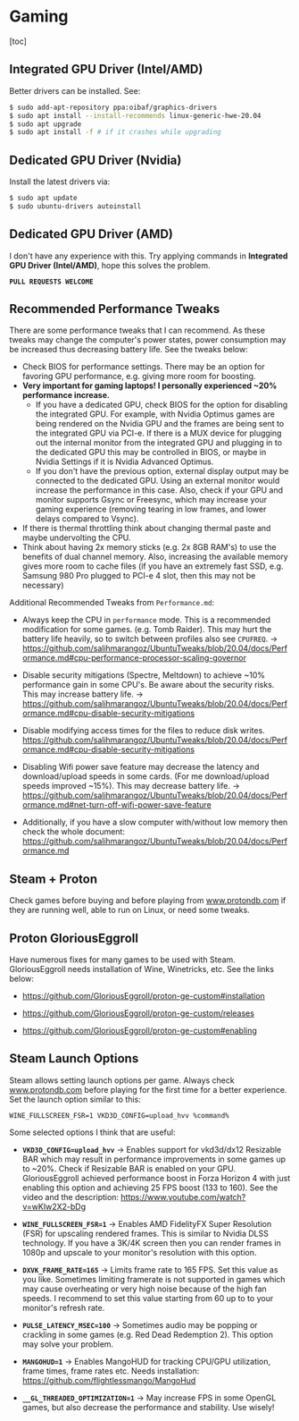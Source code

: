# Gaming

[toc]

## Integrated GPU Driver (Intel/AMD)

Better drivers can be installed. See:

```bash
$ sudo add-apt-repository ppa:oibaf/graphics-drivers
$ sudo apt install --install-recommends linux-generic-hwe-20.04
$ sudo apt upgrade
$ sudo apt install -f # if it crashes while upgrading
```



## Dedicated GPU Driver (Nvidia)

Install the latest drivers via:

```bash
$ sudo apt update
$ sudo ubuntu-drivers autoinstall
```



## Dedicated GPU Driver (AMD)

I don't have any experience with this. Try applying commands in **Integrated GPU Driver (Intel/AMD)**, hope this solves the problem.

**`PULL REQUESTS WELCOME`**



## Recommended Performance Tweaks

There are some performance tweaks that I can recommend. As these tweaks may change the computer's power states,  power consumption may be increased thus decreasing battery life. See the tweaks below:

- Check BIOS for performance settings. There may be an option for favoring GPU performance, e.g. giving more room for boosting.
- **Very important for gaming laptops! I personally experienced ~20% performance increase.**  
  - If you have a dedicated GPU, check BIOS for the option for disabling the integrated GPU. For example, with Nvidia Optimus games are being rendered on the Nvidia GPU and the frames are being sent to the integrated GPU via PCI-e. If there is a MUX device for plugging out the internal monitor from the integrated GPU and plugging in to the dedicated GPU this may be controlled in BIOS, or maybe in Nvidia Settings if it is Nvidia Advanced Optimus. 
  - If you don't have the previous option, external display output may be connected to the dedicated GPU. Using an external monitor would increase the performance in this case. Also, check if your GPU and monitor supports Gsync or Freesync, which may increase your gaming experience (removing tearing in low frames, and lower delays compared to Vsync).
- If there is thermal throttling think about changing thermal paste and maybe undervolting the CPU.
- Think about having 2x memory sticks (e.g. 2x 8GB RAM's) to use the benefits of dual channel memory. Also, increasing the available memory gives more room to cache files (if you have an extremely fast SSD, e.g. Samsung 980 Pro plugged to PCI-e 4 slot, then this may not be necessary)

Additional Recommended Tweaks from `Performance.md`:

- Always keep the CPU in `performance` mode. This is a recommended modification for some games. (e.g. Tomb Raider). This may hurt the battery life heavily, so to switch between profiles also see `CPUFREQ`. -> https://github.com/salihmarangoz/UbuntuTweaks/blob/20.04/docs/Performance.md#cpu-performance-processor-scaling-governor 
- Disable security mitigations (Spectre, Meltdown) to achieve ~10% performance gain in some CPU's. Be aware about the security risks. This may increase battery life. -> https://github.com/salihmarangoz/UbuntuTweaks/blob/20.04/docs/Performance.md#cpu-disable-security-mitigations

- Disable modifying access times for the files to reduce disk writes. https://github.com/salihmarangoz/UbuntuTweaks/blob/20.04/docs/Performance.md#cpu-disable-security-mitigations

- Disabling Wifi power save feature may decrease the latency and download/upload speeds in some cards. (For me download/upload speeds improved ~15%). This may decrease battery life. -> https://github.com/salihmarangoz/UbuntuTweaks/blob/20.04/docs/Performance.md#net-turn-off-wifi-power-save-feature

- Additionally, if you have a slow computer with/without low memory then check the whole document: https://github.com/salihmarangoz/UbuntuTweaks/blob/20.04/docs/Performance.md



## Steam + Proton

Check games before buying and before playing from www.protondb.com if they are running well, able to run on Linux, or need some tweaks.



## Proton GloriousEggroll

Have numerous fixes for many games to be used with Steam. GloriousEggroll needs installation of Wine, Winetricks, etc. See the links below:

- https://github.com/GloriousEggroll/proton-ge-custom#installation
- https://github.com/GloriousEggroll/proton-ge-custom/releases

- https://github.com/GloriousEggroll/proton-ge-custom#enabling



## Steam Launch Options

Steam allows setting launch options per game. Always check www.protondb.com before playing for the first time for a better experience. Set the launch option similar to this:

```
WINE_FULLSCREEN_FSR=1 VKD3D_CONFIG=upload_hvv %command%
```

Some selected options I think that are useful:

- **`VKD3D_CONFIG=upload_hvv`** -> Enables support for vkd3d/dx12 Resizable BAR which may result in performance improvements in some games up to ~20%. Check if Resizable BAR is enabled on your GPU. GloriousEggroll achieved performance boost in Forza Horizon 4 with just enabling this option and achieving 25 FPS boost (133 to 160). See the video and the description: https://www.youtube.com/watch?v=wKIw2X2-bDg
- **`WINE_FULLSCREEN_FSR=1`** -> Enables AMD FidelityFX Super Resolution (FSR) for upscaling rendered frames. This is similar to Nvidia DLSS technology. If you have a 3K/4K screen then you can render frames in 1080p and upscale to your monitor's resolution with this option. 

- **`DXVK_FRAME_RATE=165`** -> Limits frame rate to 165 FPS. Set this value as you like. Sometimes limiting framerate is not supported in games which may cause overheating or very high noise because of the high fan speeds. I recommend to set this value starting from 60 up to to your monitor's refresh rate.
- **`PULSE_LATENCY_MSEC=100`** -> Sometimes audio may be popping or crackling in some games (e.g. Red Dead Redemption 2). This option may solve your problem.
- **`MANGOHUD=1`** -> Enables MangoHUD for tracking CPU/GPU utilization, frame times, frame rates etc. Needs installation: https://github.com/flightlessmango/MangoHud

- **`__GL_THREADED_OPTIMIZATION=1`** -> May increase FPS in some OpenGL games, but also decrease the performance and stability. Use wisely!











